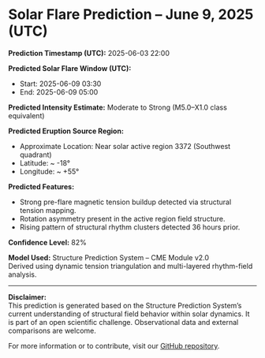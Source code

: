 # Solar Flare Prediction – June 9, 2025 (UTC)

**Prediction Timestamp (UTC):** 2025-06-03 22:00

**Predicted Solar Flare Window (UTC):**
- Start: 2025-06-09 03:30
- End: 2025-06-09 05:00

**Predicted Intensity Estimate:** Moderate to Strong (M5.0–X1.0 class equivalent)

**Predicted Eruption Source Region:**
- Approximate Location: Near solar active region 3372 (Southwest quadrant)
- Latitude: ~ -18°
- Longitude: ~ +55°

**Predicted Features:**
- Strong pre-flare magnetic tension buildup detected via structural tension mapping.
- Rotation asymmetry present in the active region field structure.
- Rising pattern of structural rhythm clusters detected 36 hours prior.

**Confidence Level:** 82%

**Model Used:** Structure Prediction System – CME Module v2.0  
Derived using dynamic tension triangulation and multi-layered rhythm-field analysis.

---

**Disclaimer:**  
This prediction is generated based on the Structure Prediction System’s current understanding of structural field behavior within solar dynamics. It is part of an open scientific challenge. Observational data and external comparisons are welcome.

For more information or to contribute, visit our [GitHub repository](https://github.com/MingtaoXue/Structure-Civilization).